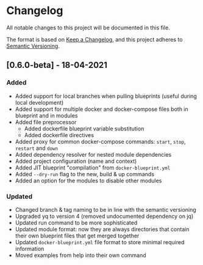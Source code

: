 # Changelog
All notable changes to this project will be documented in this file.

The format is based on [Keep a Changelog](https://keepachangelog.com/en/1.0.0/),
and this project adheres to [Semantic Versioning](https://semver.org/spec/v2.0.0.html).

## [0.6.0-beta] - 18-04-2021

### Added
- Added support for local branches when pulling blueprints (useful during local development)
- Added support for multiple docker and docker-compose files both in blueprint and in modules
- Added file preprocessor
  - Added dockerfile blueprint variable substitution
  - Added dockerfile directives
- Added proxy for common docker-compose commands: `start`, `stop`, `restart` and `down`
- Added dependency resolver for nested module dependencies
- Added project configuration (name and context)
- Added JIT blueprint "compilation" from `docker-blueprint.yml`
- Added `--dry-run` flag to the new, build & up commands
- Added an option for the modules to disable other modules

### Updated
- Changed branch & tag naming to be in line with the semantic versioning
- Upgraded yq to version 4 (removed undocumented dependency on jq)
- Updated run command to be more sophisticated
- Updated module format: now they are always directories that contain their own
  blueprint files that get merged together
- Updated `docker-blueprint.yml` file format to store minimal required information
- Moved examples from help into their own command
